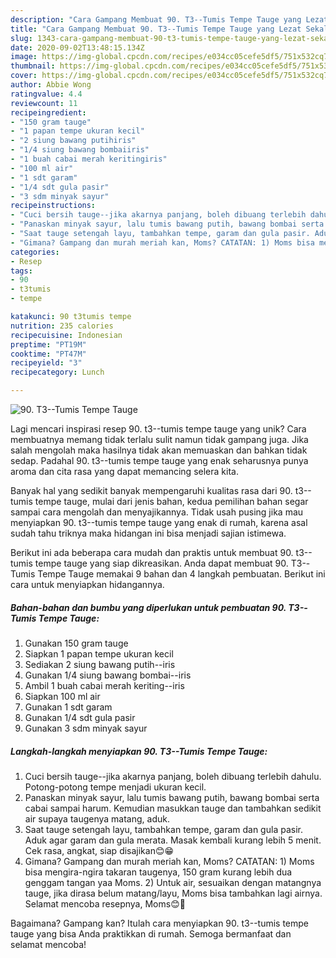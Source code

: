 ```yaml
---
description: "Cara Gampang Membuat 90. T3--Tumis Tempe Tauge yang Lezat Sekali"
title: "Cara Gampang Membuat 90. T3--Tumis Tempe Tauge yang Lezat Sekali"
slug: 1343-cara-gampang-membuat-90-t3-tumis-tempe-tauge-yang-lezat-sekali
date: 2020-09-02T13:48:15.134Z
image: https://img-global.cpcdn.com/recipes/e034cc05cefe5df5/751x532cq70/90-t3-tumis-tempe-tauge-foto-resep-utama.jpg
thumbnail: https://img-global.cpcdn.com/recipes/e034cc05cefe5df5/751x532cq70/90-t3-tumis-tempe-tauge-foto-resep-utama.jpg
cover: https://img-global.cpcdn.com/recipes/e034cc05cefe5df5/751x532cq70/90-t3-tumis-tempe-tauge-foto-resep-utama.jpg
author: Abbie Wong
ratingvalue: 4.4
reviewcount: 11
recipeingredient:
- "150 gram tauge"
- "1 papan tempe ukuran kecil"
- "2 siung bawang putihiris"
- "1/4 siung bawang bombaiiris"
- "1 buah cabai merah keritingiris"
- "100 ml air"
- "1 sdt garam"
- "1/4 sdt gula pasir"
- "3 sdm minyak sayur"
recipeinstructions:
- "Cuci bersih tauge--jika akarnya panjang, boleh dibuang terlebih dahulu. Potong-potong tempe menjadi ukuran kecil."
- "Panaskan minyak sayur, lalu tumis bawang putih, bawang bombai serta cabai sampai harum. Kemudian masukkan tauge dan tambahkan sedikit air supaya taugenya matang, aduk."
- "Saat tauge setengah layu, tambahkan tempe, garam dan gula pasir. Aduk agar garam dan gula merata. Masak kembali kurang lebih 5 menit. Cek rasa, angkat, siap disajikan😊😁"
- "Gimana? Gampang dan murah meriah kan, Moms? CATATAN: 1) Moms bisa mengira-ngira takaran taugenya, 150 gram kurang lebih dua genggam tangan yaa Moms. 2) Untuk air, sesuaikan dengan matangnya tauge, jika dirasa belum matang/layu, Moms bisa tambahkan lagi airnya. Selamat mencoba resepnya, Moms😊🙏"
categories:
- Resep
tags:
- 90
- t3tumis
- tempe

katakunci: 90 t3tumis tempe 
nutrition: 235 calories
recipecuisine: Indonesian
preptime: "PT19M"
cooktime: "PT47M"
recipeyield: "3"
recipecategory: Lunch

---
```



![90. T3--Tumis Tempe Tauge](https://img-global.cpcdn.com/recipes/e034cc05cefe5df5/751x532cq70/90-t3-tumis-tempe-tauge-foto-resep-utama.jpg)

Lagi mencari inspirasi resep 90. t3--tumis tempe tauge yang unik? Cara membuatnya memang tidak terlalu sulit namun tidak gampang juga. Jika salah mengolah maka hasilnya tidak akan memuaskan dan bahkan tidak sedap. Padahal 90. t3--tumis tempe tauge yang enak seharusnya punya aroma dan cita rasa yang dapat memancing selera kita.



Banyak hal yang sedikit banyak mempengaruhi kualitas rasa dari 90. t3--tumis tempe tauge, mulai dari jenis bahan, kedua pemilihan bahan segar sampai cara mengolah dan menyajikannya. Tidak usah pusing jika mau menyiapkan 90. t3--tumis tempe tauge yang enak di rumah, karena asal sudah tahu triknya maka hidangan ini bisa menjadi sajian istimewa.


Berikut ini ada beberapa cara mudah dan praktis untuk membuat 90. t3--tumis tempe tauge yang siap dikreasikan. Anda dapat membuat 90. T3--Tumis Tempe Tauge memakai 9 bahan dan 4 langkah pembuatan. Berikut ini cara untuk menyiapkan hidangannya.

<!--inarticleads1-->

##### Bahan-bahan dan bumbu yang diperlukan untuk pembuatan 90. T3--Tumis Tempe Tauge:

1. Gunakan 150 gram tauge
1. Siapkan 1 papan tempe ukuran kecil
1. Sediakan 2 siung bawang putih--iris
1. Gunakan 1/4 siung bawang bombai--iris
1. Ambil 1 buah cabai merah keriting--iris
1. Siapkan 100 ml air
1. Gunakan 1 sdt garam
1. Gunakan 1/4 sdt gula pasir
1. Gunakan 3 sdm minyak sayur




<!--inarticleads2-->

##### Langkah-langkah menyiapkan 90. T3--Tumis Tempe Tauge:

1. Cuci bersih tauge--jika akarnya panjang, boleh dibuang terlebih dahulu. Potong-potong tempe menjadi ukuran kecil.
1. Panaskan minyak sayur, lalu tumis bawang putih, bawang bombai serta cabai sampai harum. Kemudian masukkan tauge dan tambahkan sedikit air supaya taugenya matang, aduk.
1. Saat tauge setengah layu, tambahkan tempe, garam dan gula pasir. Aduk agar garam dan gula merata. Masak kembali kurang lebih 5 menit. Cek rasa, angkat, siap disajikan😊😁
1. Gimana? Gampang dan murah meriah kan, Moms? CATATAN: 1) Moms bisa mengira-ngira takaran taugenya, 150 gram kurang lebih dua genggam tangan yaa Moms. 2) Untuk air, sesuaikan dengan matangnya tauge, jika dirasa belum matang/layu, Moms bisa tambahkan lagi airnya. Selamat mencoba resepnya, Moms😊🙏




Bagaimana? Gampang kan? Itulah cara menyiapkan 90. t3--tumis tempe tauge yang bisa Anda praktikkan di rumah. Semoga bermanfaat dan selamat mencoba!
